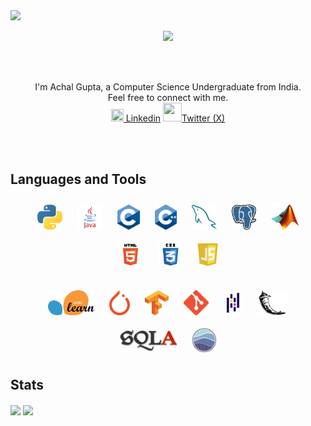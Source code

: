 <img src="https://github.com/hailASG/hailASG/blob/main/Images/Behold.png">
<p align="center">
  <img src="https://github.com/hailASG/hailASG/blob/main/Images/hello-there-general-kenobi.gif" />
</p>
<br clear="right"/>
<br>
<p align="center">
    I'm Achal Gupta, a Computer Science Undergraduate from India.
    <br> 
    Feel free to connect with me.
    <br>
    <img src="https://github.com/hailASG/hailASG/blob/main/Images/Linkedin.png" height="20px" width="20px"><a href="https://www.linkedin.com/in/achal-gupta-648ba7200/"> Linkedin</a>
    <img src="https://github.com/hailASG/hailASG/blob/main/Images/twitter.png" height="30px" width="30px"><a href="https://twitter.com/gupta_achal02/">Twitter (X)</a><br>
</p>
<br>
<br>
 
## Languages and Tools
<p align="center">
    <img src="/Images/Python.png" alt="Python" height="40" style="vertical-align:top; margin:10px">
    <img src="/Images/Java.png" alt="Java" height="40" style="vertical-align:top; margin:10px">
    <img src="/Images/C.png" alt="C" height="40" style="vertical-align:top; margin:10px">
    <img src="/Images/C++.png" alt="C++" height="40" style="vertical-align:top; margin:10px">
    <img src="/Images/MySQL.png" alt="MySQL" height="40" style="vertical-align:top; margin:10px">
    <img src="/Images/postgresql.png" alt="PostgreSQL" height="40" style="vertical-align:top; margin:10px">
    <img src="/Images/matlab.png" alt="MATLAB" height="40" style="vertical-align:top; margin:10px">
    <br>
    <img src="/Images/html.png" alt="Html" height="40" style="vertical-align:top; margin:10px">
    <img src="/Images/css.png" alt="CSS" height="40" style="vertical-align:top; margin:10px">
    <img src="/Images/js.png" alt="JavaScript" height="40" style="vertical-align:top; margin:10px">
    <br><br>
    <img src="/Images/scikit.png" alt="Sk-Learn" height="40" style="vertical-align:top; margin:10px">
    <img src="/Images/pytorch.png" alt="PyTorch" height="40" style="vertical-align:top; margin:10px">
    <img src="/Images/tensorflow.png" alt="TensorFlow" height="40" style="vertical-align:top; margin:10px">
    <img src="/Images/git.png" alt="Git" height="40" style="vertical-align:top; margin:10px">
    <img src="/Images/pandas.png" alt="Pandas" height="40" style="vertical-align:top; margin:10px">
    <img src="/Images/flask.png" alt="Flask" height="40" style="vertical-align:top; margin:10px">
    <br>
    <img src="/Images/sqla.png" alt="SQLA" height="40" style="vertical-align:top; margin:10px">
    <img src="/Images/Seaborn.png" alt="Seaborn" height="40" style="vertical-align:top; margin:10px">
</p>

## Stats
<a>
  <img align="center" src="https://github-readme-stats.vercel.app/api?username=gupta-achal02&show_icons=true&theme=tokyonight" />
</a>
<a>
  <img align="center" src="https://github-readme-stats.vercel.app/api/top-langs/?username=gupta-achal02&theme=tokyonight" />
</a>
